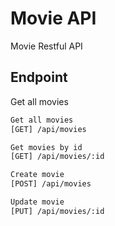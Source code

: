 # Movie API

Movie Restful API

## Endpoint

Get all movies

```bash
Get all movies
[GET] /api/movies

Get movies by id 
[GET] /api/movies/:id

Create movie
[POST] /api/movies

Update movie
[PUT] /api/movies/:id
```
